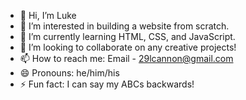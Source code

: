 - 👋 Hi, I’m Luke
- 👀 I’m interested in building a website from scratch.
- 🌱 I’m currently learning HTML, CSS, and JavaScript.
- 💞️ I’m looking to collaborate on any creative projects!
- 📫 How to reach me: Email - 29lcannon@gmail.com
- 😄 Pronouns: he/him/his
- ⚡ Fun fact: I can say my ABCs backwards!

<!---
29lcannon/29lcannon is a ✨ special ✨ repository because its `README.md` (this file) appears on your GitHub profile.
You can click the Preview link to take a look at your changes.
--->
